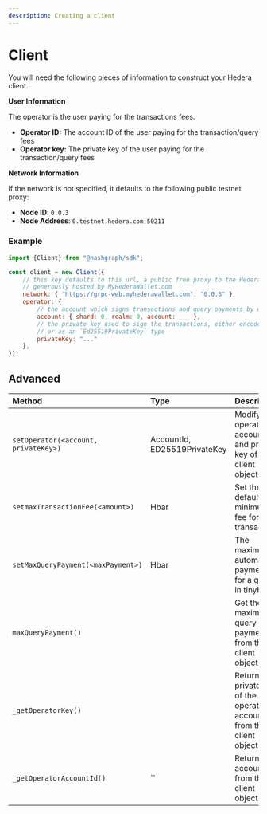 ```yaml
---
description: Creating a client
---
```


# Client

You will need the following pieces of information to construct your Hedera client. 

**User Information**

The operator is the user paying for the transactions fees.  

* **Operator ID:** The account ID of the user paying for the transaction/query fees
* **Operator key:** The private key of the user paying for the transaction/query fees

**Network Information**

If the network is not specified, it defaults to the following public testnet proxy:

* **Node ID**: `0.0.3`
* **Node Address**: `0.testnet.hedera.com:50211`

### Example

```javascript
import {Client} from "@hashgraph/sdk";

const client = new Client({ 
    // this key defaults to this url, a public free proxy to the Hedera public testnet
    // generously hosted by MyHederaWallet.com
    network: { "https://grpc-web.myhederawallet.com": "0.0.3" },
    operator: {
        // the account which signs transactions and query payments by default
        account: { shard: 0, realm: 0, account: ___ },
        // the private key used to sign the transactions, either encoded as a string
        // or as an `Ed25519PrivateKey` type 
        privateKey: "..."
    },
});
```

## Advanced

| Method | Type | Description |
| :--- | :--- | :--- |
| `setOperator(<account, privateKey>)` | AccountId, ED25519PrivateKey | Modify the operator account ID and private key of the client object |
| `setmaxTransactionFee(<amount>)` | Hbar | Set the default minimum fee for a transaction |
| `setMaxQueryPayment(<maxPayment>)` | Hbar | The maximum automatic payment for a query in tinybar |
| `maxQueryPayment()` |  | Get the maximum query payment from the client object |
| `_getOperatorKey()` |  | Returns the private key of the operator account from the client object |
| `_getOperatorAccountId()` | \`\` | Returns the account ID from the client object |



